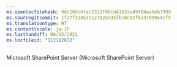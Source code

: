 ```yaml
---
ms.openlocfilehash: 9dc10dc6fac2312f00cd41b33e49f04aa6eb7999
ms.sourcegitcommit: 1f27f33852112702ee35fbc0c02fba37899e4cf5
ms.translationtype: HT
ms.contentlocale: ja-JP
ms.lasthandoff: 06/15/2021
ms.locfileid: "112112872"
---
```

 Microsoft SharePoint Server (Microsoft SharePoint Server)